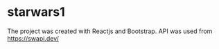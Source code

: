 # starwars1
The project was created with Reactjs and Bootstrap.
API was used from https://swapi.dev/
